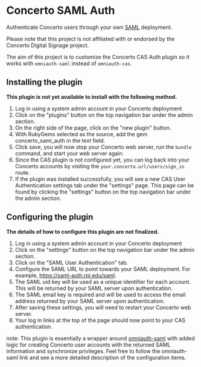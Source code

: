 Concerto SAML Auth
=====================

Authenticate Concerto users through your own [SAML](https://en.wikipedia.org/wiki/Security_Assertion_Markup_Language) deployment. 

Please note that this project is not affiliated with or endorsed by the Concerto Digital Signage project.

The aim of this project is to customize the Concerto CAS Auth plugin so it works with `omniauth-saml` instead of `omniauth-cas`.

Installing the plugin
----------------------

**This plugin is not yet available to install with the following method.**

1. Log in using a system admin account in your Concerto deployment
2. Click on the "plugins" button on the top navigation bar under the admin section.
3. On the right side of the page, click on the "new plugin" button.
4. With RubyGems selected as the source, add the gem concerto_saml_auth in the text field. 
5. Click save, you will now stop your Concerto web server, run the ```bundle``` command, and start your web server again.
6. Since the CAS plugin is not configured yet, you can log back into your Concerto accounts by visiting the ```your.concerto.url/users/sign_in``` route. 
7. If the plugin was installed successfully, you will see a new CAS User Authentication settings tab under the "settings" page. This page can be found by clicking the "settings" button on the top navigation bar under the admin section.

Configuring the plugin
----------------------

**The details of how to configure this plugin are not finalized.**

1. Log in using a system admin account in your Concerto deployment
2. Click on the "settings" button on the top navigation bar under the admin section.
3. Click on the "SAML User Authentication" tab.
4. Configure the SAML URL to point towards your SAML deployment. For example, https://saml-auth.rpi.edu/saml. 
5. The SAML uid key will be used as a unique identifier for each account. This will be returned by your SAML server upon authentication.
6. The SAML email key is required and will be used to access the email address returned by your SAML server upon authentication.
7. After saving these settings, you will need to restart your Concerto web server.
8. Your log in links at the top of the page should now point to your CAS authentication. 

note: This plugin is essentially a wrapper around [omniauth-saml](https://github.com/omniauth/omniauth-saml) with added logic for creating Concerto user accounts with the returned SAML information and synchronize privileges. Feel free to follow the omniauth-saml link and see a more detailed description of the configuration items. 
